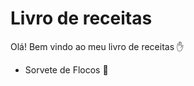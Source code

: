 # Livro de receitas

Olá! Bem vindo ao meu livro de receitas :hand:

- Sorvete de Flocos :ice_cream:

  